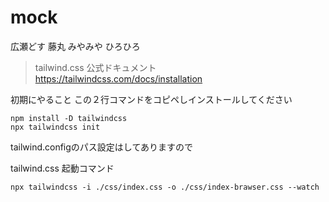 # mock
広瀬どす
藤丸
みやみや
ひろひろ


> tailwind.css 公式ドキュメント
https://tailwindcss.com/docs/installation

初期にやること
この２行コマンドをコピペしインストールしてください
```
npm install -D tailwindcss
npx tailwindcss init
```

tailwind.configのパス設定はしてありますので

tailwind.css  起動コマンド
```
npx tailwindcss -i ./css/index.css -o ./css/index-brawser.css --watch
```